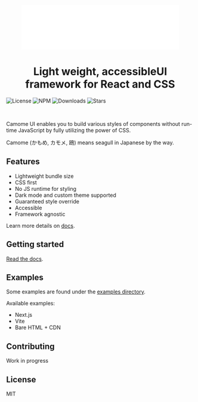   <p align="center">
    <img src="https://raw.githubusercontent.com/camomeui/camome/main/media/logo.svg?raw=true" alt="Camome UI" height="120" width="auto" />
  </p>

<h1 align="center">Light weight, accessibleUI framework for React and CSS️</h1>

![License](https://img.shields.io/npm/l/@camome/core)
![NPM](https://img.shields.io/npm/v/@camome/core)
![Downloads](https://img.shields.io/npm/dm/@camome/core.svg?style=flat)
![Stars](https://badgen.net/github/stars/camomeui/camome)

<br />

Camome UI enables you to build various styles of components without run-time JavaScript by fully utilizing the power of CSS.

Camome (かもめ, カモメ, 鴎) means seagull in Japanese by the way.

## Features

- Lightweight bundle size
- CSS first
- No JS runtime for styling
- Dark mode and custom theme supported
- Guaranteed style override
- Accessible
- Framework agnostic

Learn more details on [docs](https://camome.net/docs/guide/overview).

## Getting started

[Read the docs](https://camome.net/docs/guide/overview).

## Examples

Some examples are found under the [examples directory](https://github.com/camomeui/camome/tree/main/examples).

Available examples:

- Next.js
- Vite
- Bare HTML + CDN

## Contributing

Work in progress

## License

MIT
